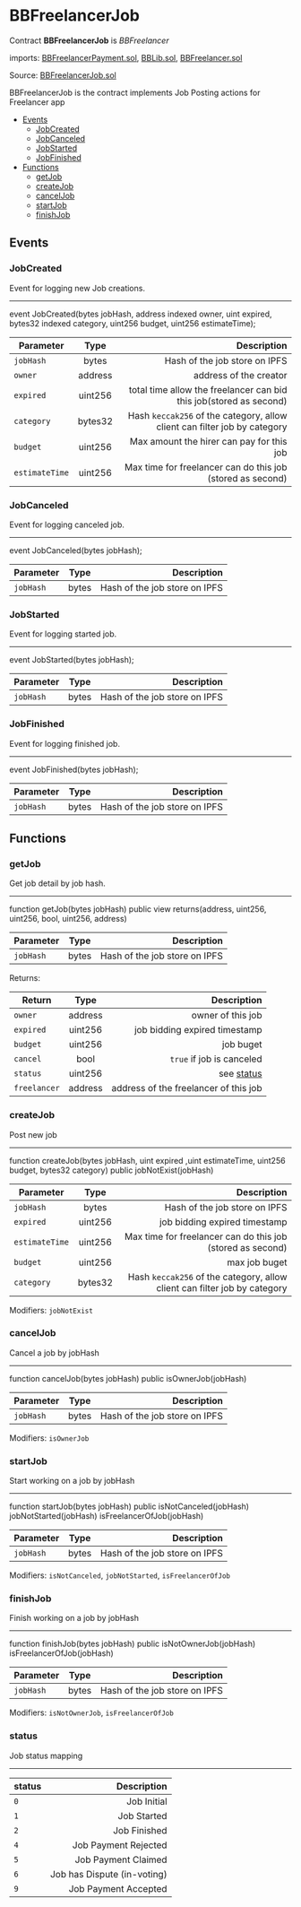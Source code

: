 # BBFreelancerJob

Contract **BBFreelancerJob** is *BBFreelancer* 

imports: [BBFreelancerPayment.sol](../../src/contracts/BBFreelancerPayment.sol), [BBLib.sol](../../src/contracts/BBLib.sol), [BBFreelancer.sol](../../src/contracts/BBFreelancer.sol)

Source: [BBFreelancerJob.sol](../../src/contracts/BBFreelancerJob.sol)

BBFreelancerJob is the contract implements Job Posting actions for Freelancer app


  * [Events](#events)
     * [JobCreated](#jobcreated)
     * [JobCanceled](#jobcanceled)
     * [JobStarted](#jobstarted)
     * [JobFinished](#jobfinished)
  * [Functions](#functions)
     * [getJob](#getjob)
     * [createJob](#createjob)
     * [cancelJob](#canceljob)
     * [startJob](#startjob)
     * [finishJob](#finishjob)

## Events

### JobCreated
Event for logging new Job creations.

---
event JobCreated(bytes jobHash, address indexed owner, uint expired, bytes32 indexed category, uint256  budget, uint256 estimateTime);

| Parameter     | Type          | Description                 |
| ------------- |:-------------:| ---------------------------:|
| `jobHash`       | bytes          | Hash of the job store on IPFS|
| `owner`         | address          |  address of the creator|
| `expired`           | uint256          |  total time allow the freelancer can bid this job(stored as second)|
| `category`       | bytes32          |  Hash `keccak256` of the category, allow client can filter job by category|
| `budget`       | uint256          |  Max amount the hirer can pay for this job|
| `estimateTime`       | uint256          |  Max time for freelancer can do this job (stored as second)|

### JobCanceled
Event for logging canceled job.

---
event JobCanceled(bytes jobHash);


| Parameter     | Type          | Description                 |
| ------------- |:-------------:| ---------------------------:|
| `jobHash`       | bytes          | Hash of the job store on IPFS|

### JobStarted
Event for logging started job.

---
event JobStarted(bytes jobHash);


| Parameter     | Type          | Description                 |
| ------------- |:-------------:| ---------------------------:|
| `jobHash`       | bytes          | Hash of the job store on IPFS|

### JobFinished
Event for logging finished job.

---
event JobFinished(bytes jobHash);


| Parameter     | Type          | Description                 |
| ------------- |:-------------:| ---------------------------:|
| `jobHash`       | bytes          | Hash of the job store on IPFS|

## Functions

### getJob
Get job detail by job hash.

---
function getJob(bytes jobHash) public view returns(address, uint256, uint256, bool, uint256, address)

| Parameter     | Type          | Description                 |
| ------------- |:-------------:| ---------------------------:|
| `jobHash`       | bytes          | Hash of the job store on IPFS|

Returns:

| Return     | Type          | Description                 |
| ------------- |:-------------:| ---------------------------:|
| `owner`       | address          | owner of this job|
| `expired`       | uint256          | job bidding expired timestamp|
| `budget`       | uint256          | job buget|
| `cancel`       | bool          | `true` if job is canceled|
| `status`       | uint256          | see [status](#status)|
| `freelancer`       | address          | address of the freelancer of this job|


### createJob
Post new job

---
function createJob(bytes jobHash, uint expired ,uint estimateTime, uint256 budget, bytes32 category) public 
  jobNotExist(jobHash)


| Parameter     | Type          | Description                 |
| ------------- |:-------------:| ---------------------------:|
| `jobHash`       | bytes          | Hash of the job store on IPFS|
| `expired`       | uint256          | job bidding expired timestamp|
| `estimateTime`       | uint256          |  Max time for freelancer can do this job (stored as second)|
| `budget`       | uint256          | max job buget|
| `category`       | bytes32          | Hash `keccak256` of the category, allow client can filter job by category|

Modifiers: `jobNotExist`


### cancelJob
Cancel a job by jobHash

---
function cancelJob(bytes jobHash) public 
  isOwnerJob(jobHash)


| Parameter     | Type          | Description                 |
| ------------- |:-------------:| ---------------------------:|
| `jobHash`       | bytes          | Hash of the job store on IPFS|

Modifiers: `isOwnerJob`


### startJob
Start working on a job by jobHash

---
function startJob(bytes jobHash) public 
  isNotCanceled(jobHash)
  jobNotStarted(jobHash)
  isFreelancerOfJob(jobHash)


| Parameter     | Type          | Description                 |
| ------------- |:-------------:| ---------------------------:|
| `jobHash`       | bytes          | Hash of the job store on IPFS|

Modifiers: `isNotCanceled`, `jobNotStarted`, `isFreelancerOfJob`


### finishJob
Finish working on a job by jobHash

---
function finishJob(bytes jobHash) public 
  isNotOwnerJob(jobHash) 
  isFreelancerOfJob(jobHash) 


| Parameter     | Type          | Description                 |
| ------------- |:-------------:| ---------------------------:|
| `jobHash`       | bytes          | Hash of the job store on IPFS|

Modifiers: `isNotOwnerJob`, `isFreelancerOfJob`


### status
Job status mapping

---

| status             | Description                 |
| ------------- | ---------------------------:|
| `0`     | Job Initial|
| `1`     | Job Started|
| `2`     | Job Finished|
| `4`     | Job Payment Rejected|
| `5`     | Job Payment Claimed|
| `6`     | Job has Dispute (in-voting)|
| `9`     | Job Payment Accepted |


